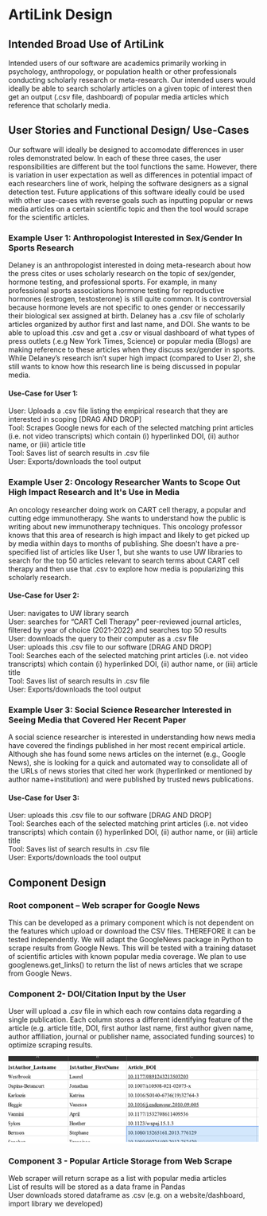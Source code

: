 #  ArtiLink Design

## Intended Broad Use of ArtiLink
Intended users of our software are academics primarily working in psychology, anthropology, or population health or other professionals conducting scholarly research or meta-research. Our intended users would ideally be able to search scholarly articles on a given topic of interest then get an output (.csv file, dashboard) of popular media articles which reference that scholarly media. 

## User Stories and Functional Design/ Use-Cases
Our software will ideally be designed to accomodate differences in user roles demonstrated below. In each of these three cases, the user responsibilities are different but the tool functions the same. However, there is variation in user expectation as well as differences in potential impact of each researchers line of work, helping the software designers as a signal detection test. Future applications of this software ideally could be used with other use-cases with reverse goals such as inputting popular or news media articles on a certain scientific topic and then the tool would scrape for the scientific articles. 

### Example User 1: Anthropologist Interested in Sex/Gender In Sports Research 
Delaney is an anthropologist interested in doing meta-research about how the press cites or uses scholarly research on the topic of sex/gender, hormone testing, and professional sports. For example, in many professional sports associations hormone testing for reproductive hormones (estrogen, testosterone) is still quite common. It is controversial because hormone levels are not specific to ones gender or neccessarily their biological sex assigned at birth. Delaney has a .csv file of scholarly articles organized by author first and last name, and DOI. She wants to be able to upload this .csv and get a .csv or visual dashboard of what types of press outlets (.e.g New York Times, Science) or popular media (Blogs) are making reference to these articles when they discuss sex/gender in sports. While Delaney’s research isn’t super high impact (compared to User 2), she still wants to know how this research line is being discussed in popular media. 

#### Use-Case for User 1:
User: Uploads a .csv file listing the empirical research that they are interested in scoping [DRAG AND DROP]  
Tool: Scrapes Google news for each of the selected matching print articles (i.e. not video transcripts) which contain (i) hyperlinked DOI, (ii) author name, or (iii) article title  
Tool: Saves list of search results in .csv file  
User: Exports/downloads the tool output 

### Example User 2: Oncology Researcher Wants to Scope Out High Impact Research and It's Use in Media 
An oncology researcher doing work on CART cell therapy, a popular and cutting edge immunotherapy. She wants to understand how the public is writing about new immunotherapy techniques. This oncology professor knows that this area of research is high impact and likely to get picked up by media within days to months of publishing. She doesn't have a pre-specified list of articles like User 1, but she wants to use UW libraries to search for the top 50 articles relevant to search terms about CART cell therapy and then use that .csv to explore how media is popularizing this scholarly research. 

#### Use-Case for User 2:
User:  navigates to UW library search  
User: searches for “CART Cell Therapy” peer-reviewed journal articles, filtered by year of choice (2021-2022) and searches top 50 results  
User: downloads the query to their computer as a .csv file  
User: uploads this .csv file to our software [DRAG AND DROP]  
Tool: Searches each of the selected matching print articles (i.e. not video transcripts) which contain (i) hyperlinked DOI, (ii) author name, or (iii) article title  
Tool: Saves list of search results in .csv file  
User: Exports/downloads the tool output 

### Example User 3: Social Science Researcher Interested in Seeing Media that Covered Her Recent Paper 
A social science researcher is interested in understanding how news media have covered the findings published in her most recent empirical article. Although she has found some news articles on the internet (e.g., Google News), she is looking for a quick and automated way to consolidate all of the URLs of news stories that cited her work (hyperlinked or mentioned by author name+institution) and were published by trusted news publications.

#### Use-Case for User 3:  
User: uploads this .csv file to our software [DRAG AND DROP]  
Tool: Searches each of the selected matching print articles (i.e. not video transcripts) which contain (i) hyperlinked DOI, (ii) author name, or (iii) article title  
Tool: Saves list of search results in .csv file  
User: Exports/downloads the tool output

## Component Design

### Root component – Web scraper for Google News
This can be developed as a primary component which is not dependent on the features which upload or download the CSV files. THEREFORE it can be tested independently. We will adapt the GoogleNews package in Python to scrape results from Google News. This will be tested with a training dataset of scientific articles with known popular media coverage. We plan to use googlenews.get_links() to return the list of news articles that we scrape from Google News. 


### Component 2- DOI/Citation Input by the User
User will upload a .csv file in which each row contains data regarding a single publication. Each column stores a different identifying feature of the article (e.g. article title, DOI, first author last name, first author given name, author affiliation, journal or publisher name, associated funding sources) to optimize scraping results. 

![Image](https://github.com/ishikar-04/CSE583-Project/blob/main/IMAGE/Screengrab%20Tech%20Spec.png?raw=true)

### Component 3 - Popular Article Storage from Web Scrape 
Web scraper will return scrape as a list with popular media articles  
List of results will be stored as a data frame in Pandas  
User downloads stored dataframe as .csv (e.g. on a website/dashboard, import library we developed)


